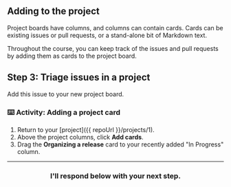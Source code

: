 ## Adding to the project

Project boards have columns, and columns can contain cards. Cards can be existing issues or pull requests, or a stand-alone bit of Markdown text.

Throughout the course, you can keep track of the issues and pull requests by adding them as cards to the project board.

## Step 3: Triage issues in a project

Add this issue to your new project board.

### :keyboard: Activity: Adding a project card

1. Return to your [project]({{ repoUrl }}/projects/1).
1. Above the project columns, click **Add cards**.
1. Drag the **Organizing a release** card to your recently added "In Progress" column.

<hr>
<h3 align="center">I'll respond below with your next step.</h3>
